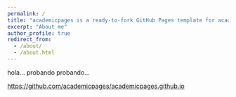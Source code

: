 ```yaml
---
permalink: /
title: "academicpages is a ready-to-fork GitHub Pages template for academic personal websites"
excerpt: "About me"
author_profile: true
redirect_from: 
  - /about/
  - /about.html
---
```


hola... probando probando...

<https://github.com/academicpages/academicpages.github.io>
